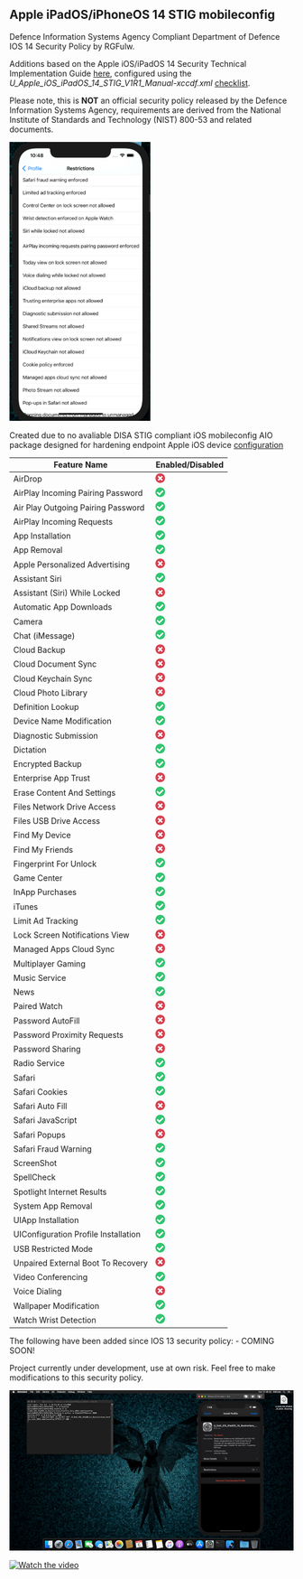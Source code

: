 <h2>Apple iPadOS/iPhoneOS 14 STIG mobileconfig</h2>


Defence Information Systems Agency Compliant Department of Defence IOS 14 Security Policy by RGFulw.

Additions based on the Apple iOS/iPadOS 14 Security Technical Implementation Guide [here](https://vaulted.io/library/disa-stigs-srgs/apple_iosipados_14_security_technical_implementation_guide), configured using the *U_Apple_iOS_iPadOS_14_STIG_V1R1_Manual-xccdf.xml* [checklist](https://stigviewer.com/stig/apple_iosipados_14/2021-02-24/MAC-3_Sensitive/xml).

Please note, this is **NOT** an official security policy released by the Defence Information Systems Agency, requirements are derived from the National Institute of Standards and Technology (NIST) 800-53 and related documents.

<img src="https://raw.githubusercontent.com/danielcunn123/Security/master/STIG/Policies/Apple/IOS/14/media/4b3968c92edc383fc063d68bdb4826b3f888d755.png" alt="FeatureDisabled" width="250px"/>

Created due to no avaliable DISA STIG compliant iOS mobileconfig AIO package designed for hardening endpoint Apple iOS device [configuration](https://public.cyber.mil/stigs/downloads)


Feature Name | Enabled/Disabled
------------ | ---------------- |
AirDrop | <img src="https://raw.githubusercontent.com/danielcunn123/Security/master/STIG/Policies/Apple/IOS/14/media/7a7bf9fd1930359e7825124d8c1f05ceb14a18e1.png" alt="FeatureDisabled" width="17px"/>
AirPlay Incoming Pairing Password | <img src="https://raw.githubusercontent.com/danielcunn123/Security/master/STIG/Policies/Apple/IOS/14/media/0d94f7b6e1f8e960277d258b4cb1cc43a50ff326.png" alt="FeatureEnabled" width="17px"/>
Air Play Outgoing Pairing Password | <img src="https://raw.githubusercontent.com/danielcunn123/Security/master/STIG/Policies/Apple/IOS/14/media/0d94f7b6e1f8e960277d258b4cb1cc43a50ff326.png" alt="FeatureEnabled" width="17px"/>
AirPlay Incoming Requests | <img src="https://raw.githubusercontent.com/danielcunn123/Security/master/STIG/Policies/Apple/IOS/14/media/0d94f7b6e1f8e960277d258b4cb1cc43a50ff326.png" alt="FeatureEnabled" width="17px"/>
App Installation | <img src="https://raw.githubusercontent.com/danielcunn123/Security/master/STIG/Policies/Apple/IOS/14/media/0d94f7b6e1f8e960277d258b4cb1cc43a50ff326.png" alt="FeatureEnabled" width="17px"/>
App Removal | <img src="https://raw.githubusercontent.com/danielcunn123/Security/master/STIG/Policies/Apple/IOS/14/media/0d94f7b6e1f8e960277d258b4cb1cc43a50ff326.png" alt="FeatureEnabled" width="17px"/>
Apple Personalized Advertising | <img src="https://raw.githubusercontent.com/danielcunn123/Security/master/STIG/Policies/Apple/IOS/14/media/7a7bf9fd1930359e7825124d8c1f05ceb14a18e1.png" alt="FeatureDisabled" width="17px"/>
Assistant Siri | <img src="https://raw.githubusercontent.com/danielcunn123/Security/master/STIG/Policies/Apple/IOS/14/media/0d94f7b6e1f8e960277d258b4cb1cc43a50ff326.png" alt="FeatureEnabled" width="17px"/>
Assistant (Siri) While Locked | <img src="https://raw.githubusercontent.com/danielcunn123/Security/master/STIG/Policies/Apple/IOS/14/media/7a7bf9fd1930359e7825124d8c1f05ceb14a18e1.png" alt="FeatureDisabled" width="17px"/>
Automatic App Downloads | <img src="https://raw.githubusercontent.com/danielcunn123/Security/master/STIG/Policies/Apple/IOS/14/media/0d94f7b6e1f8e960277d258b4cb1cc43a50ff326.png" alt="FeatureEnabled" width="17px"/>
Camera | <img src="https://raw.githubusercontent.com/danielcunn123/Security/master/STIG/Policies/Apple/IOS/14/media/0d94f7b6e1f8e960277d258b4cb1cc43a50ff326.png" alt="FeatureEnabled" width="17px"/>
Chat (iMessage) | <img src="https://raw.githubusercontent.com/danielcunn123/Security/master/STIG/Policies/Apple/IOS/14/media/0d94f7b6e1f8e960277d258b4cb1cc43a50ff326.png" alt="FeatureEnabled" width="17px"/>
Cloud Backup | <img src="https://raw.githubusercontent.com/danielcunn123/Security/master/STIG/Policies/Apple/IOS/14/media/7a7bf9fd1930359e7825124d8c1f05ceb14a18e1.png" alt="FeatureDisabled" width="17px"/>
Cloud Document Sync | <img src="https://raw.githubusercontent.com/danielcunn123/Security/master/STIG/Policies/Apple/IOS/14/media/7a7bf9fd1930359e7825124d8c1f05ceb14a18e1.png" alt="FeatureDisabled" width="17px"/>
Cloud Keychain Sync | <img src="https://raw.githubusercontent.com/danielcunn123/Security/master/STIG/Policies/Apple/IOS/14/media/7a7bf9fd1930359e7825124d8c1f05ceb14a18e1.png" alt="FeatureDisabled" width="17px"/>
Cloud Photo Library | <img src="https://raw.githubusercontent.com/danielcunn123/Security/master/STIG/Policies/Apple/IOS/14/media/7a7bf9fd1930359e7825124d8c1f05ceb14a18e1.png" alt="FeatureDisabled" width="17px"/>
Definition Lookup | <img src="https://raw.githubusercontent.com/danielcunn123/Security/master/STIG/Policies/Apple/IOS/14/media/0d94f7b6e1f8e960277d258b4cb1cc43a50ff326.png" alt="FeatureEnabled" width="17px"/>
Device Name Modification | <img src="https://raw.githubusercontent.com/danielcunn123/Security/master/STIG/Policies/Apple/IOS/14/media/0d94f7b6e1f8e960277d258b4cb1cc43a50ff326.png" alt="FeatureEnabled" width="17px"/>
Diagnostic Submission | <img src="https://raw.githubusercontent.com/danielcunn123/Security/master/STIG/Policies/Apple/IOS/14/media/7a7bf9fd1930359e7825124d8c1f05ceb14a18e1.png" alt="FeatureDisabled" width="17px"/>
Dictation | <img src="https://raw.githubusercontent.com/danielcunn123/Security/master/STIG/Policies/Apple/IOS/14/media/0d94f7b6e1f8e960277d258b4cb1cc43a50ff326.png" alt="FeatureEnabled" width="17px"/>
Encrypted Backup | <img src="https://raw.githubusercontent.com/danielcunn123/Security/master/STIG/Policies/Apple/IOS/14/media/0d94f7b6e1f8e960277d258b4cb1cc43a50ff326.png" alt="FeatureEnabled" width="17px"/>
Enterprise App Trust | <img src="https://raw.githubusercontent.com/danielcunn123/Security/master/STIG/Policies/Apple/IOS/14/media/7a7bf9fd1930359e7825124d8c1f05ceb14a18e1.png" alt="FeatureDisabled" width="17px"/>
Erase Content And Settings | <img src="https://raw.githubusercontent.com/danielcunn123/Security/master/STIG/Policies/Apple/IOS/14/media/0d94f7b6e1f8e960277d258b4cb1cc43a50ff326.png" alt="FeatureEnabled" width="17px"/>
Files Network Drive Access | <img src="https://raw.githubusercontent.com/danielcunn123/Security/master/STIG/Policies/Apple/IOS/14/media/7a7bf9fd1930359e7825124d8c1f05ceb14a18e1.png" alt="FeatureDisabled" width="17px"/>
Files USB Drive Access | <img src="https://raw.githubusercontent.com/danielcunn123/Security/master/STIG/Policies/Apple/IOS/14/media/7a7bf9fd1930359e7825124d8c1f05ceb14a18e1.png" alt="FeatureDisabled" width="17px"/>
Find My Device | <img src="https://raw.githubusercontent.com/danielcunn123/Security/master/STIG/Policies/Apple/IOS/14/media/7a7bf9fd1930359e7825124d8c1f05ceb14a18e1.png" alt="FeatureDisabled" width="17px"/>
Find My Friends | <img src="https://raw.githubusercontent.com/danielcunn123/Security/master/STIG/Policies/Apple/IOS/14/media/7a7bf9fd1930359e7825124d8c1f05ceb14a18e1.png" alt="FeatureDisabled" width="17px"/>
Fingerprint For Unlock | <img src="https://raw.githubusercontent.com/danielcunn123/Security/master/STIG/Policies/Apple/IOS/14/media/0d94f7b6e1f8e960277d258b4cb1cc43a50ff326.png" alt="FeatureEnabled" width="17px"/>
Game Center | <img src="https://raw.githubusercontent.com/danielcunn123/Security/master/STIG/Policies/Apple/IOS/14/media/0d94f7b6e1f8e960277d258b4cb1cc43a50ff326.png" alt="FeatureEnabled" width="17px"/>
InApp Purchases | <img src="https://raw.githubusercontent.com/danielcunn123/Security/master/STIG/Policies/Apple/IOS/14/media/0d94f7b6e1f8e960277d258b4cb1cc43a50ff326.png" alt="FeatureEnabled" width="17px"/>
iTunes | <img src="https://raw.githubusercontent.com/danielcunn123/Security/master/STIG/Policies/Apple/IOS/14/media/0d94f7b6e1f8e960277d258b4cb1cc43a50ff326.png" alt="FeatureEnabled" width="17px"/>
Limit Ad Tracking | <img src="https://raw.githubusercontent.com/danielcunn123/Security/master/STIG/Policies/Apple/IOS/14/media/0d94f7b6e1f8e960277d258b4cb1cc43a50ff326.png" alt="FeatureEnabled" width="17px"/>
Lock Screen Notifications View | <img src="https://raw.githubusercontent.com/danielcunn123/Security/master/STIG/Policies/Apple/IOS/14/media/7a7bf9fd1930359e7825124d8c1f05ceb14a18e1.png" alt="FeatureDisabled" width="17px"/>
Managed Apps Cloud Sync | <img src="https://raw.githubusercontent.com/danielcunn123/Security/master/STIG/Policies/Apple/IOS/14/media/7a7bf9fd1930359e7825124d8c1f05ceb14a18e1.png" alt="FeatureDisabled" width="17px"/>
Multiplayer Gaming | <img src="https://raw.githubusercontent.com/danielcunn123/Security/master/STIG/Policies/Apple/IOS/14/media/0d94f7b6e1f8e960277d258b4cb1cc43a50ff326.png" alt="FeatureEnabled" width="17px"/>
Music Service | <img src="https://raw.githubusercontent.com/danielcunn123/Security/master/STIG/Policies/Apple/IOS/14/media/0d94f7b6e1f8e960277d258b4cb1cc43a50ff326.png" alt="FeatureEnabled" width="17px"/>
News | <img src="https://raw.githubusercontent.com/danielcunn123/Security/master/STIG/Policies/Apple/IOS/14/media/0d94f7b6e1f8e960277d258b4cb1cc43a50ff326.png" alt="FeatureEnabled" width="17px"/>
Paired Watch | <img src="https://raw.githubusercontent.com/danielcunn123/Security/master/STIG/Policies/Apple/IOS/14/media/7a7bf9fd1930359e7825124d8c1f05ceb14a18e1.png" alt="FeatureDisabled" width="17px"/>
Password AutoFill | <img src="https://raw.githubusercontent.com/danielcunn123/Security/master/STIG/Policies/Apple/IOS/14/media/7a7bf9fd1930359e7825124d8c1f05ceb14a18e1.png" alt="FeatureDisabled" width="17px"/>
Password Proximity Requests | <img src="https://raw.githubusercontent.com/danielcunn123/Security/master/STIG/Policies/Apple/IOS/14/media/7a7bf9fd1930359e7825124d8c1f05ceb14a18e1.png" alt="FeatureDisabled" width="17px"/>
Password Sharing | <img src="https://raw.githubusercontent.com/danielcunn123/Security/master/STIG/Policies/Apple/IOS/14/media/7a7bf9fd1930359e7825124d8c1f05ceb14a18e1.png" alt="FeatureDisabled" width="17px"/>
Radio Service | <img src="https://raw.githubusercontent.com/danielcunn123/Security/master/STIG/Policies/Apple/IOS/14/media/0d94f7b6e1f8e960277d258b4cb1cc43a50ff326.png" alt="FeatureEnabled" width="17px"/>
Safari | <img src="https://raw.githubusercontent.com/danielcunn123/Security/master/STIG/Policies/Apple/IOS/14/media/0d94f7b6e1f8e960277d258b4cb1cc43a50ff326.png" alt="FeatureEnabled" width="17px"/>
Safari Cookies | <img src="https://raw.githubusercontent.com/danielcunn123/Security/master/STIG/Policies/Apple/IOS/14/media/0d94f7b6e1f8e960277d258b4cb1cc43a50ff326.png" alt="FeatureEnabled" width="17px"/>
Safari Auto Fill | <img src="https://raw.githubusercontent.com/danielcunn123/Security/master/STIG/Policies/Apple/IOS/14/media/7a7bf9fd1930359e7825124d8c1f05ceb14a18e1.png" alt="FeatureDisabled" width="17px"/>
Safari JavaScript | <img src="https://raw.githubusercontent.com/danielcunn123/Security/master/STIG/Policies/Apple/IOS/14/media/0d94f7b6e1f8e960277d258b4cb1cc43a50ff326.png" alt="FeatureEnabled" width="17px"/>
Safari Popups | <img src="https://raw.githubusercontent.com/danielcunn123/Security/master/STIG/Policies/Apple/IOS/14/media/7a7bf9fd1930359e7825124d8c1f05ceb14a18e1.png" alt="FeatureDisabled" width="17px"/>
Safari Fraud Warning | <img src="https://raw.githubusercontent.com/danielcunn123/Security/master/STIG/Policies/Apple/IOS/14/media/0d94f7b6e1f8e960277d258b4cb1cc43a50ff326.png" alt="FeatureEnabled" width="17px"/>
ScreenShot | <img src="https://raw.githubusercontent.com/danielcunn123/Security/master/STIG/Policies/Apple/IOS/14/media/0d94f7b6e1f8e960277d258b4cb1cc43a50ff326.png" alt="FeatureEnabled" width="17px"/>
SpellCheck | <img src="https://raw.githubusercontent.com/danielcunn123/Security/master/STIG/Policies/Apple/IOS/14/media/0d94f7b6e1f8e960277d258b4cb1cc43a50ff326.png" alt="FeatureEnabled" width="17px"/>
Spotlight Internet Results | <img src="https://raw.githubusercontent.com/danielcunn123/Security/master/STIG/Policies/Apple/IOS/14/media/0d94f7b6e1f8e960277d258b4cb1cc43a50ff326.png" alt="FeatureEnabled" width="17px"/>
System App Removal | <img src="https://raw.githubusercontent.com/danielcunn123/Security/master/STIG/Policies/Apple/IOS/14/media/0d94f7b6e1f8e960277d258b4cb1cc43a50ff326.png" alt="FeatureEnabled" width="17px"/>
UIApp Installation | <img src="https://raw.githubusercontent.com/danielcunn123/Security/master/STIG/Policies/Apple/IOS/14/media/0d94f7b6e1f8e960277d258b4cb1cc43a50ff326.png" alt="FeatureEnabled" width="17px"/>
UIConfiguration Profile Installation | <img src="https://raw.githubusercontent.com/danielcunn123/Security/master/STIG/Policies/Apple/IOS/14/media/0d94f7b6e1f8e960277d258b4cb1cc43a50ff326.png" alt="FeatureEnabled" width="17px"/>
USB Restricted Mode | <img src="https://raw.githubusercontent.com/danielcunn123/Security/master/STIG/Policies/Apple/IOS/14/media/0d94f7b6e1f8e960277d258b4cb1cc43a50ff326.png" alt="FeatureEnabled" width="17px"/>
Unpaired External Boot To Recovery | <img src="https://raw.githubusercontent.com/danielcunn123/Security/master/STIG/Policies/Apple/IOS/14/media/7a7bf9fd1930359e7825124d8c1f05ceb14a18e1.png" alt="FeatureDisabled" width="17px"/>
Video Conferencing | <img src="https://raw.githubusercontent.com/danielcunn123/Security/master/STIG/Policies/Apple/IOS/14/media/0d94f7b6e1f8e960277d258b4cb1cc43a50ff326.png" alt="FeatureEnabled" width="17px"/>
Voice Dialing | <img src="https://raw.githubusercontent.com/danielcunn123/Security/master/STIG/Policies/Apple/IOS/14/media/7a7bf9fd1930359e7825124d8c1f05ceb14a18e1.png" alt="FeatureDisabled" width="17px"/>
Wallpaper Modification | <img src="https://raw.githubusercontent.com/danielcunn123/Security/master/STIG/Policies/Apple/IOS/14/media/0d94f7b6e1f8e960277d258b4cb1cc43a50ff326.png" alt="FeatureEnabled" width="17px"/>
Watch Wrist Detection | <img src="https://raw.githubusercontent.com/danielcunn123/Security/master/STIG/Policies/Apple/IOS/14/media/0d94f7b6e1f8e960277d258b4cb1cc43a50ff326.png" alt="FeatureEnabled" width="17px"/>



The following have been added since IOS 13 security policy: -
COMING SOON!


Project currently under development, use at own risk.
Feel free to make modifications to this security policy.

[![Watch the video](https://raw.githubusercontent.com/danielcunn123/Security/master/STIG/Policies/Apple/IOS/14/media/f50291c07544c2882f8bdf324ded7ca887c831f7.png)](https://youtu.be/RpyJ_l9gflg)

[![Watch the video]()](https://youtu.be/Aj9NyRTDb-4)